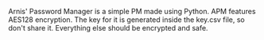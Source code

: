 Arnis' Password Manager is a simple PM made using Python. APM features AES128 encryption. The key for it is generated inside the key.csv file, so don't share it. Everything else should be encrypted and safe.
